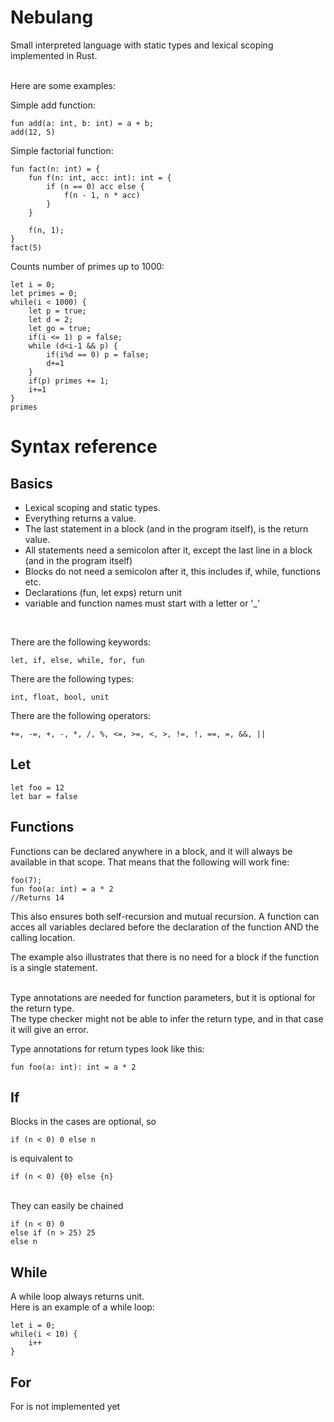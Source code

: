 # Nebulang
Small interpreted language with static types and lexical scoping implemented in Rust.

<br>
Here are some examples:

Simple add function:

    fun add(a: int, b: int) = a + b;
    add(12, 5)

Simple factorial function:

    fun fact(n: int) = {
        fun f(n: int, acc: int): int = {
            if (n == 0) acc else {
                f(n - 1, n * acc)
            }
        }

        f(n, 1);
    }
    fact(5)
    
Counts number of primes up to 1000:

    let i = 0;
    let primes = 0;
    while(i < 1000) {
        let p = true;
        let d = 2;
        let go = true;
        if(i <= 1) p = false;
        while (d<i-1 && p) {
            if(i%d == 0) p = false;
            d+=1
        }
        if(p) primes += 1;
        i+=1
    }
    primes
    
# Syntax reference
## Basics
- Lexical scoping and static types.
- Everything returns a value.
- The last statement in a block (and in the program itself), is the return value.
- All statements need a semicolon after it, except the last line in a block (and in the program itself)
- Blocks do not need a semicolon after it, this includes if, while, functions etc.
- Declarations (fun, let exps) return unit
- variable and function names must start with a letter or '_'

<br>

There are the following keywords:
<br>

    let, if, else, while, for, fun
      
There are the following types:
<br>

    int, float, bool, unit

There are the following operators:
<br>

    +=, -=, +, -, *, /, %, <=, >=, <, >, !=, !, ==, =, &&, ||

## Let
    let foo = 12
    let bar = false

## Functions
Functions can be declared anywhere in a block, and it will always be available in that scope. That means that the following will work fine:

    foo(7);
    fun foo(a: int) = a * 2
    //Returns 14

This also ensures both self-recursion and mutual recursion. A function can acces all variables declared before the declaration of the function AND the calling location.

The example also illustrates that there is no need for a block if the function is a single statement.

<br>
Type annotations are needed for function parameters, but it is optional for the return type.
<br> The type checker might not be able to infer the return type, and in that case it will give an error.

Type annotations for return types look like this:

    fun foo(a: int): int = a * 2
## If
Blocks in the cases are optional, so

    if (n < 0) 0 else n
    
is equivalent to

    if (n < 0) {0} else {n}

<br>
They can easily be chained

    if (n < 0) 0
    else if (n > 25) 25
    else n
## While
A while loop always returns unit.
<br>
Here is an example of a while loop:

    let i = 0;
    while(i < 10) {
        i++
    }
## For
For is not implemented yet
